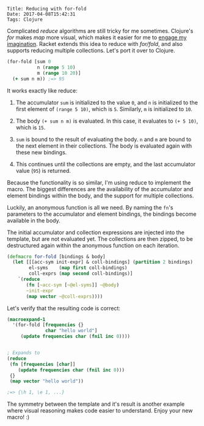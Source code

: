     Title: Reducing with for-fold
    Date: 2017-04-08T15:42:31
    Tags: Clojure

Complicated _reduce_ algorithms are still tricky for me sometimes.
Clojure's _for_ makes _map_ more visual, which makes it easier for me to [engage my imagination](http://www.lispcast.com/interactive-baking). Racket extends this idea to reduce with _for/fold_, and also supports reducing multiple collections. Let's port it over to Clojure.

<!-- more -->

```clojure
(for-fold [sum 0
           n (range 5 10)
           m (range 10 20)]
  (+ sum n m)) ;=> 95
```

It works exactly like reduce:

1. The accumulator `sum` is initialized to the value `0`,
and `n` is initialized to the first element of `(range 5 10)`, which is `5`.
Similarly, `m` is initialized to `10`. 

2. The body `(+ sum n m)` is evaluated. In this case, it evaluates to `(+ 5 10)`, <br/> which is `15`.

3. `sum` is bound to the result of evaluating the body. `n` and `m` are bound to the next element in their collections. The body is evaluated again with these new bindings. 

4. This continues until the collections are empty, and the last accumulator value (`95`) is returned.


Because the functionality is so similar, I'm using reduce to implement the macro. The biggest differences are the availability of the accumulator and element bindings within the body, and the support for multiple collections.

Luckily, an anonymous function is all we need. By naming the `fn`'s parameters to the accumulator and element bindings, the bindings become available in the body. 

The initial accumulator and collection expressions are injected into the template, but are not evaluated yet. The collections are then zipped, to be destructured again within the anonymous function on each iteration.  


```clojure
(defmacro for-fold [bindings & body]
  (let [[[acc-sym init-expr] & coll-bindings] (partition 2 bindings)
        el-syms    (map first coll-bindings)
        coll-exprs (map second coll-bindings)]
    `(reduce
       (fn [~acc-sym [~@el-syms]] ~@body)
       ~init-expr
       (map vector ~@coll-exprs))))
```

Let's verify that the resulting code is correct:

```clojure
(macroexpand-1
  '(for-fold [frequencies {}
              char "hello world"]
     (update frequencies char (fnil inc 0))))


; Expands to
(reduce
 (fn [frequencies [char]] 
    (update frequencies char (fnil inc 0)))
 {}
 (map vector "hello world")) 

;=> {\h 1, \e 1, ...}
```

The symmetry between the template and it's result is another example where visual reasoning makes code easier to understand. Enjoy your new macro! :)